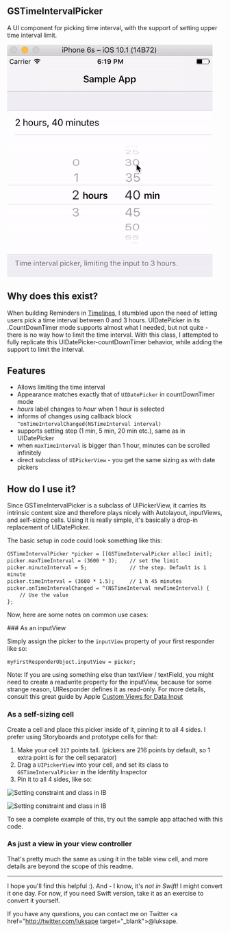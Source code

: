 ## GSTimeIntervalPicker

A UI component for picking time interval, with the support of setting upper time interval limit.

![GSTimeIntervalPicker sample gif showcase](sample.gif)

## Why does this exist?
When building Reminders in [Timelines](http://timelinesapp.io), I stumbled upon the need of letting users pick a time interval between 0 and 3 hours. UIDatePicker in its .CountDownTimer mode supports almost what I needed, but not quite - there is no way how to limit the time interval. With this class, I attempted to fully replicate this UIDatePicker-countDownTimer behavior, while adding the support to limit the interval.

## Features

* Allows limiting the time interval
* Appearance matches exactly that of `UIDatePicker` in countDownTimer mode
* *hours* label changes to *hour* when 1 hour is selected
* informs of changes using callback block `^onTimeIntervalChanged(NSTimeInterval interval)`
* supports setting step (1 min, 5 min, 20 min etc.), same as in UIDatePicker
* when `maxTimeInterval` is bigger than 1 hour, minutes can be scrolled infinitely
* direct subclass of `UIPickerView` - you get the same sizing as with date pickers

## How do I use it?

Since GSTimeIntervalPicker is a subclass of UIPickerView, it carries its intrinsic content size and therefore plays nicely with Autolayout, inputViews, and self-sizing cells. Using it is really simple, it's basically a drop-in replacement of UIDatePicker.

The basic setup in code could look something like this: 

```
GSTimeIntervalPicker *picker = [[GSTimeIntervalPicker alloc] init];
picker.maxTimeInterval = (3600 * 3);    // set the limit
picker.minuteInterval = 5;				// the step. Default is 1 minute
picker.timeInterval = (3600 * 1.5);    	// 1 h 45 minutes
picker.onTimeIntervalChanged = ^(NSTimeInterval newTimeInterval) {
	// Use the value
};
```

Now, here are some notes on common use cases:

### As an inputView

Simply assign the picker to the `inputView` property of your first responder like so:

```
myFirstResponderObject.inputView = picker;
```

Note: If you are using something else than textView / textField, you might need to create a readwrite property for the inputView, because for some strange reason, UIResponder defines it as read-only. For more details, consult this great guide by Apple [Custom Views for Data Input](https://developer.apple.com/library/content/documentation/StringsTextFonts/Conceptual/TextAndWebiPhoneOS/InputViews/InputViews.html)


### As a self-sizing cell
Create a cell and place this picker inside of it, pinning it to all 4 sides. I prefer using Storyboards and prototype cells for that:

1. Make your cell `217` points tall. (pickers are 216 points by default, so 1 extra point is for the cell separator)
2. Drag a `UIPickerView` into your cell, and set its class to `GSTimeIntervalPicker` in the Identity Inspector
3. Pin it to all 4 sides, like so:

![Setting constraint and class in IB](xib-sizing-2x.png?raw=true "Setting constraint and class in IB")

<img src="xib-sizing-2x.png" width="696px" alt="Setting constraint and class in IB">

To see a complete example of this, try out the sample app attached with this code.


### As just a view in your view controller 

That's pretty much the same as using it in the table view cell, and more details are beyond the scope of this readme.

---

I hope you'll find this helpful :). And - I know, it's *not in Swift*! I might convert it one day. For now, if you need Swift version, take it as an exercise to convert it yourself.

If you have any questions, you can contact me on Twitter <a href="http://twitter.com/luksape target="_blank">@luksape</a>.
